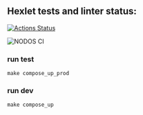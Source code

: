 ## Hexlet tests and linter status:
[![Actions Status](https://github.com/Genusor/devops-for-programmers-project-lvl1/workflows/hexlet-check/badge.svg)](https://github.com/Genusor/devops-for-programmers-project-lvl1/actions)

![NODOS CI](https://github.com/Genusor/devops-for-programmers-project-lvl1/actions/workflows/push.yml/badge.svg)


### run test

`make compose_up_prod`

### run dev

`make compose_up`

